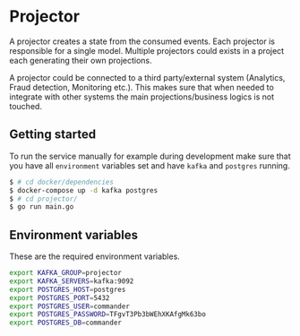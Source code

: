 # Projector

A projector creates a state from the consumed events. Each projector is responsible for a single model.
Multiple projectors could exists in a project each generating their own projections.

A projector could be connected to a third party/external system (Analytics, Fraud detection, Monitoring etc.). This makes sure that when needed to integrate with other systems the main projections/business logics is not touched.

## Getting started

To run the service manually for example during development make sure that you have all `environment` variables set and have `kafka` and `postgres` running.

```bash
$ # cd docker/dependencies
$ docker-compose up -d kafka postgres
$ # cd projector/
$ go run main.go
```

## Environment variables

These are the required environment variables.

```bash
export KAFKA_GROUP=projector
export KAFKA_SERVERS=kafka:9092
export POSTGRES_HOST=postgres
export POSTGRES_PORT=5432
export POSTGRES_USER=commander
export POSTGRES_PASSWORD=TFgvT3Pb3bWEhXKAfgMk63bo
export POSTGRES_DB=commander
```
